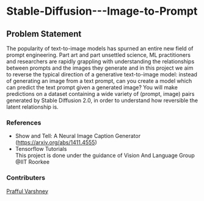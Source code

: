 # Stable-Diffusion---Image-to-Prompt
## Problem Statement
The popularity of text-to-image models has spurned an entire new field of prompt engineering. Part art and part unsettled science, ML practitioners and researchers are rapidly grappling with understanding the relationships between prompts and the images they generate and in this project we aim to reverse the typical direction of a generative text-to-image model: instead of generating an image from a text prompt, can you create a model which can predict the text prompt given a generated image? You will make predictions on a dataset containing a wide variety of (prompt, image) pairs generated by Stable Diffusion 2.0, in order to understand how reversible the latent relationship is.



### References
  - Show and Tell: A Neural Image Caption Generator  (https://arxiv.org/abs/1411.4555) <br/>
  - Tensorflow Tutorials<br/>
  This project is done under the guidance of Vision And Language Group @IIT Roorkee

### Contributers
  <a href="https://github.com/praffulv-225">Prafful Varshney</a><br/>

